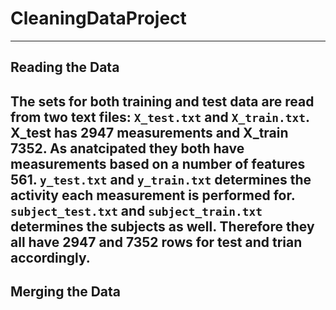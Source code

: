 # CleaningDataProject
---
## Reading the Data
The sets for both training and test data are read from two text files: `X_test.txt` and `X_train.txt`. X_test has 2947 measurements and X_train 7352. As anatcipated they both have measurements based on a number of features 561. `y_test.txt` and `y_train.txt` determines the activity each measurement is performed for. `subject_test.txt` and `subject_train.txt` determines the subjects as well. Therefore they all have 2947 and 7352 rows for test and trian accordingly.
---
## Merging the Data
